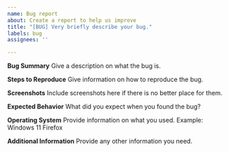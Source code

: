 ```yaml
---
name: Bug report
about: Create a report to help us improve
title: "[BUG] Very briefly describe your bug."
labels: bug
assignees: ''

---
```


**Bug Summary**
Give a description on what the bug is.

**Steps to Reproduce**
Give information on how to reproduce the bug.

**Screenshots**
Include screenshots here if there is no better place for them.

**Expected Behavior**
What did you expect when you found the bug?

**Operating System**
Provide information on what you used. Example: Windows 11 Firefox

**Additional Information**
Provide any other information you need.
